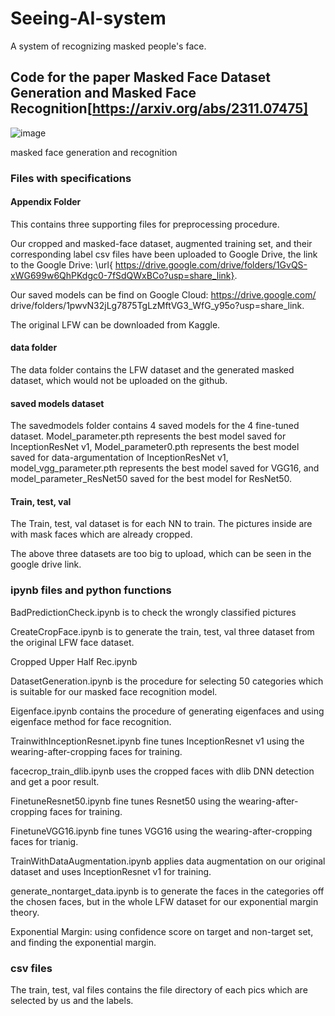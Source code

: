 # Seeing-AI-system
A system of recognizing masked people's face. 
## Code for the paper Masked Face Dataset Generation and Masked Face Recognition[https://arxiv.org/abs/2311.07475]

![image](https://github.com/luisrui/Seeing-AI-system/assets/72402625/d3b4255c-dde5-430d-b9b0-0ea838df87bb)

masked face generation and recognition
### Files with specifications
#### Appendix Folder
This contains three supporting files for preprocessing procedure.


Our cropped and masked-face dataset, augmented training set, and their corresponding label csv files have been uploaded to Google Drive, the link to the Google Drive: \url{ https://drive.google.com/drive/folders/1GvQS-xWG699w6QhPKdgc0-7fSdQWxBCo?usp=share_link}.

Our saved models can be find on Google Cloud: https://drive.google.com/
drive/folders/1pwvN32jLg7875TgLzMftVG3_WfG_y95o?usp=share_link.

The original LFW can be downloaded from Kaggle.

#### data folder
The data folder contains the LFW dataset and the generated masked dataset, which would not be uploaded on the github.

#### saved models dataset
The savedmodels folder contains 4 saved models for the 4 fine-tuned dataset. Model_parameter.pth represents the best model saved for InceptionResNet v1, Model_parameter0.pth represents the best model saved for data-argumentation of InceptionResNet v1, model_vgg_parameter.pth represents the best model saved for VGG16, and model_parameter_ResNet50 saved for the best model for ResNet50. 

#### Train, test, val
The Train, test, val dataset is for each NN to train. The pictures inside are with mask faces which are already cropped. 

The above three datasets are too big to upload, which can be seen in the google drive link.

### ipynb files and python functions
BadPredictionCheck.ipynb is to check the wrongly classified pictures 

CreateCropFace.ipynb is to generate the train, test, val three dataset from the original LFW face dataset.

Cropped Upper Half Rec.ipynb

DatasetGeneration.ipynb is the procedure for selecting 50 categories which is suitable for our masked face recognition model. 

Eigenface.ipynb contains the procedure of generating eigenfaces and using eigenface method for face recognition.

TrainwithInceptionResnet.ipynb fine tunes InceptionResnet v1 using the wearing-after-cropping faces for training.

facecrop_train_dlib.ipynb uses the cropped faces with dlib DNN detection and get a poor result.

FinetuneResnet50.ipynb fine tunes Resnet50 using the wearing-after-cropping faces for training.

FinetuneVGG16.ipynb fine tunes VGG16 using the wearing-after-cropping faces for trianig.

TrainWithDataAugmentation.ipynb applies data augmentation on our original dataset and uses InceptionResnet v1 for training.

generate_nontarget_data.ipynb is to generate the faces in the categories off the chosen faces, but in the whole LFW dataset for our exponential margin theory.

Exponential Margin: using confidence score on target and non-target set, and finding the exponential margin.

### csv files
The train, test, val files contains the file directory of each pics which are selected by us and the labels.




